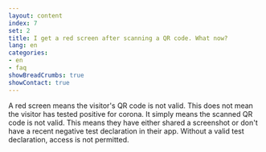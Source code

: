 ```yaml
---
layout: content
index: 7
set: 2
title: I get a red screen after scanning a QR code. What now?
lang: en
categories:
- en
- faq
showBreadCrumbs: true
showContact: true
---
```

A red screen means the visitor's QR code is not valid. This does not mean the visitor has tested positive for corona. It simply means the scanned QR code is not valid. This means they have either shared a screenshot or don't have a recent negative test declaration in their app. Without a valid test declaration, access is not permitted. 
